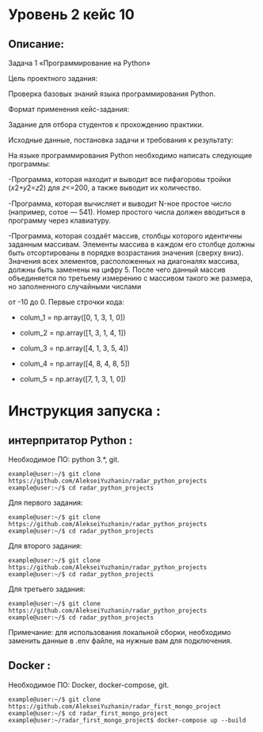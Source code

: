 # Уровень 2 кейс 10
## Описание:
Задача 1 «Программирование на Python»

Цель проектного задания:

Проверка базовых знаний языка программирования Python.

Формат применения кейс-задания:

Задание для отбора студентов к прохождению практики.

Исходные данные, постановка задачи и требования к результату:

На языке программирования Python необходимо написать следующие программы:

-Программа, которая находит и выводит все пифагоровы тройки (𝑥2+𝑦2=𝑧2) для 𝑧<=200, а также выводит их
количество.

-Программа, которая вычисляет и выводит N-ное простое число (например, сотое — 541). Номер простого
числа должен вводиться в программу через клавиатуру.

-Программа, которая создаёт массив, столбцы которого идентичны заданным массивам. Элементы
массива в каждом его столбце должны быть отсортированы в порядке возрастания значения (сверху вниз).
Значения всех элементов, расположенных на диагоналях массива, должны быть заменены на цифру 5. После
чего данный массив объединяется по третьему измерению с массивом такого же размера, но заполненного
случайными числами

от -10 до 0. Первые строчки кода:

- colum_1 = np.array([0, 1, 3, 1, 0])

- colum_2 = np.array([1, 3, 1, 4, 1])

- colum_3 = np.array([4, 1, 3, 5, 4])

- colum_4 = np.array([4, 8, 4, 8, 5])

- colum_5 = np.array([7, 1, 3, 1, 0])

# Инструкция запуска :
## интерпритатор Python :
Необходимое ПО: python 3.*, git.
```console
example@user:~/$ git clone https://github.com/AlekseiYuzhanin/radar_python_projects
example@user:~/$ cd radar_python_projects
```
Для первого задания:
```console
example@user:~/$ git clone https://github.com/AlekseiYuzhanin/radar_python_projects
example@user:~/$ cd radar_python_projects
```
Для второго задания:
```console
example@user:~/$ git clone https://github.com/AlekseiYuzhanin/radar_python_projects
example@user:~/$ cd radar_python_projects
```
Для третьего задания:
```console
example@user:~/$ git clone https://github.com/AlekseiYuzhanin/radar_python_projects
example@user:~/$ cd radar_python_projects
```

Примечание: для использования локальной сборки, необходимо заменить данные в .env файле, на нужные вам для подключения.
## Docker :
Необходимое ПО: Docker, docker-compose, git.
```console
example@user:~/$ git clone https://github.com/AlekseiYuzhanin/radar_first_mongo_project
example@user:~/$ cd radar_first_mongo_project
example@user:~/radar_first_mongo_project$ docker-compose up --build
```

